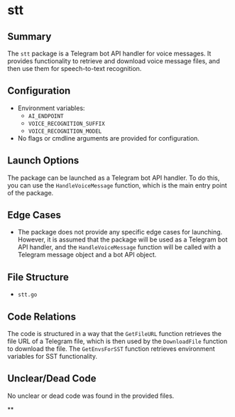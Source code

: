 **stt**
================

**Summary**
---------

The `stt` package is a Telegram bot API handler for voice messages. It provides functionality to retrieve and download voice message files, and then use them for speech-to-text recognition.

**Configuration**
----------------

* Environment variables:
	+ `AI_ENDPOINT`
	+ `VOICE_RECOGNITION_SUFFIX`
	+ `VOICE_RECOGNITION_MODEL`
* No flags or cmdline arguments are provided for configuration.

**Launch Options**
-----------------

The package can be launched as a Telegram bot API handler. To do this, you can use the `HandleVoiceMessage` function, which is the main entry point of the package.

**Edge Cases**
-------------

* The package does not provide any specific edge cases for launching. However, it is assumed that the package will be used as a Telegram bot API handler, and the `HandleVoiceMessage` function will be called with a Telegram message object and a bot API object.

**File Structure**
----------------

* `stt.go`

**Code Relations**
-----------------

The code is structured in a way that the `GetFileURL` function retrieves the file URL of a Telegram file, which is then used by the `DownloadFile` function to download the file. The `GetEnvsForSST` function retrieves environment variables for SST functionality.

**Unclear/Dead Code**
--------------------

No unclear or dead code was found in the provided files.

**